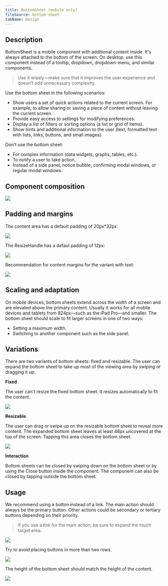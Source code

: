 ```yaml
---
title: BottomSheet (mobile only)
fileSource: bottom-sheet
tabName: Design
---
```


## Description

BottomSheet is a mobile component with additional content inside. It's always attached to the bottom of the screen. On desktop, use this component instead of a tooltip, dropdown, dropdown-menu, and similar components.

> Use it wisely—make sure that it improves the user experience and doesn't add unnecessary complexity.

Use the bottom sheet in the following scenarios:

- Show users a set of quick actions related to the current screen. For example, to allow sharing or saving a piece of content without leaving the current screen.
- Provide easy access to settings for modifying preferences.
- Display a list of filters or sorting options (a list or grid of items).
- Show hints and additional information to the user (text, formatted text with lists, links, buttons, and small images).

Don't use the bottom sheet:

- For complex information (data widgets, graphs, tables, etc.).
- To notify a user to take action.
- Instead of a side panel, notice bubble, confirming modal windows, or regular modal windows.

## Component composition

![](static/composition.png)

## Padding and margins

The content area has a default padding of 20px*32px:

![](static/paddings.png)

The ResizeHandle has a defaul padding of 12px:

![](static/handle_paddings.png)

Recommendation for content margins for the variant with text:

![](static/margin_example.png)

## Scaling and adaptation

On mobile devices, bottom sheets extend across the width of a screen and are elevated above the primary content. Usually it works for all mobile devices and tablets from 824px—such as the iPad Pro—and smaller. The bottom sheet should scale to fit larger screens in one of two ways:

- Setting a maximum width.
- Switching to another component such as the side panel.

## Variations

There are two variants of bottom sheets: fixed and resizable. The user can expand the bottom sheet to take up most of the viewing area by swiping or dragging it up.

**Fixed**

The user can't resize the fixed bottom sheet. It resizes automatically to fit the content.

![](static/fixed_sheet.png)

**Resizable**

The user can drag or swipe up on the resizable bottom sheet to reveal more content. The expanded bottom sheet leaves at least 48px uncovered at the top of the screen. Tapping this area closes the bottom sheet.

![](static/resizable_sheet.png)

**Interaction**

Bottom sheets can be closed by swiping down on the bottom sheet or by using the Close button inside the component. The component can also be closed by tapping outside the bottom sheet.

## Usage

We recommend using a button instead of a link. The main action should always be the primary button. Other actions could be secondary or tertiary buttons depending on their priority.

>If you use a link for the main action, be sure to expand the touch target area.

![](static/link_button.png)

Try to avoid placing buttons in more than two rows.

![](static/three_button.png)

The height of the bottom sheet should match the height of the content.

![](static/height_of_content.png)

